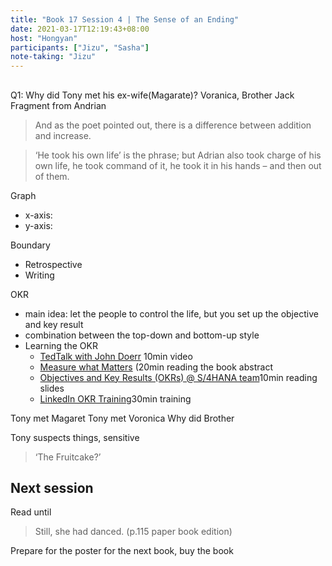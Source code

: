 ```yaml
---
title: "Book 17 Session 4 | The Sense of an Ending"
date: 2021-03-17T12:19:43+08:00
host: "Hongyan"
participants: ["Jizu", "Sasha"]
note-taking: "Jizu"
---
```


## 

Q1: Why did Tony met his ex-wife(Magarate)?
Voranica, Brother Jack
Fragment from Andrian

> And as the poet pointed out, there is a difference between addition and increase.

> ‘He took his own life’ is the phrase; but Adrian also took charge of his own life, he took command of it, he took it in his hands – and then out of them. 


Graph
- x-axis: 
- y-axis:

Boundary
- Retrospective
- Writing

OKR
- main idea: let the people to control the life, but you set up the objective and key result
- combination between the top-down and bottom-up style
- Learning the OKR
    - [TedTalk with John Doerr](https://www.whatmatters.com/articles/ted-talk/) 10min video
    - [Measure what Matters](https://teams.microsoft.com/l/file/3CEA87E7-0F00-46A3-A772-5FA50FAB9B23?tenantId=42f7676c-f455-423c-82f6-dc2d99791af7&fileType=pdf&objectUrl=https%3A%2F%2Fsap.sharepoint.com%2Fteams%2FITECHLounge887%2FShared%20Documents%2FGeneral%2FOKR%2FMeasure-What-Matters.pdf&baseUrl=https%3A%2F%2Fsap.sharepoint.com%2Fteams%2FITECHLounge887&serviceName=teams&threadId=19:b9a347579f504658aaeb23d4879b36fa@thread.tacv2&groupId=a7b071f4-8950-4e08-b438-71e1eea67fae) (20min reading the book abstract
    - [Objectives and Key Results (OKRs) @ S/4HANA team](https://teams.microsoft.com/l/file/92FF75A0-15B3-48E1-838A-32A450485793?tenantId=42f7676c-f455-423c-82f6-dc2d99791af7&fileType=pdf&objectUrl=https%3A%2F%2Fsap.sharepoint.com%2Fteams%2FITECHLounge887%2FShared%20Documents%2FGeneral%2FOKR%2F20201102_OKRs%20at%20a%20glance_short.pdf&baseUrl=https%3A%2F%2Fsap.sharepoint.com%2Fteams%2FITECHLounge887&serviceName=teams&threadId=19:b9a347579f504658aaeb23d4879b36fa@thread.tacv2&groupId=a7b071f4-8950-4e08-b438-71e1eea67fae)10min reading slides
    - [LinkedIn OKR Training](https://www.linkedin.com/learning/goal-setting-objectives-and-key-results-okrs/the-power-of-strategic-goals-objectives-and-key-results-okrs?u=57692769)30min training

Tony met Magaret
Tony met Voronica
Why did Brother

Tony suspects things, sensitive
> ‘The Fruitcake?’ 

## Next session

Read until 
> Still, she had danced.
(p.115 paper book edition)

Prepare for the poster for the next book, buy the book